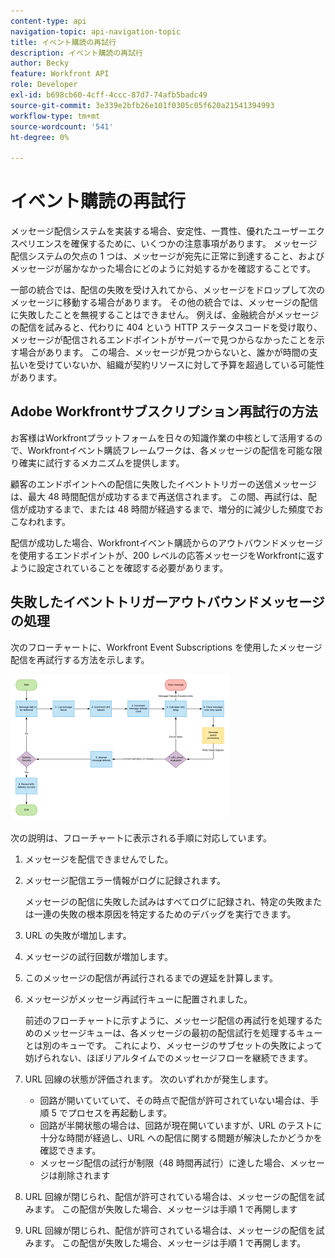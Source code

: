 ```yaml
---
content-type: api
navigation-topic: api-navigation-topic
title: イベント購読の再試行
description: イベント購読の再試行
author: Becky
feature: Workfront API
role: Developer
exl-id: b698cb60-4cff-4ccc-87d7-74afb5badc49
source-git-commit: 3e339e2bfb26e101f0305c05f620a21541394993
workflow-type: tm+mt
source-wordcount: '541'
ht-degree: 0%

---
```


# イベント購読の再試行

メッセージ配信システムを実装する場合、安定性、一貫性、優れたユーザーエクスペリエンスを確保するために、いくつかの注意事項があります。 メッセージ配信システムの欠点の 1 つは、メッセージが宛先に正常に到達すること、およびメッセージが届かなかった場合にどのように対処するかを確認することです。

一部の統合では、配信の失敗を受け入れてから、メッセージをドロップして次のメッセージに移動する場合があります。  その他の統合では、メッセージの配信に失敗したことを無視することはできません。 例えば、金融統合がメッセージの配信を試みると、代わりに 404 という HTTP ステータスコードを受け取り、メッセージが配信されるエンドポイントがサーバーで見つからなかったことを示す場合があります。 この場合、メッセージが見つからないと、誰かが時間の支払いを受けていないか、組織が契約リソースに対して予算を超過している可能性があります。

## Adobe Workfrontサブスクリプション再試行の方法

お客様はWorkfrontプラットフォームを日々の知識作業の中核として活用するので、Workfrontイベント購読フレームワークは、各メッセージの配信を可能な限り確実に試行するメカニズムを提供します。

顧客のエンドポイントへの配信に失敗したイベントトリガーの送信メッセージは、最大 48 時間配信が成功するまで再送信されます。 この間、再試行は、配信が成功するまで、または 48 時間が経過するまで、増分的に減少した頻度でおこなわれます。

配信が成功した場合、Workfrontイベント購読からのアウトバウンドメッセージを使用するエンドポイントが、200 レベルの応答メッセージをWorkfrontに返すように設定されていることを確認する必要があります。

## 失敗したイベントトリガーアウトバウンドメッセージの処理

次のフローチャートに、Workfront Event Subscriptions を使用したメッセージ配信を再試行する方法を示します。

![](assets/event-subscription-circuit-breaker-retries-350x234.png)

次の説明は、フローチャートに表示される手順に対応しています。

1. メッセージを配信できませんでした。
1. メッセージ配信エラー情報がログに記録されます。

   メッセージの配信に失敗した試みはすべてログに記録され、特定の失敗または一連の失敗の根本原因を特定するためのデバッグを実行できます。

1. URL の失敗が増加します。
1. メッセージの試行回数が増加します。
1. このメッセージの配信が再試行されるまでの遅延を計算します。
1. メッセージがメッセージ再試行キューに配置されました。

   前述のフローチャートに示すように、メッセージ配信の再試行を処理するためのメッセージキューは、各メッセージの最初の配信試行を処理するキューとは別のキューです。 これにより、メッセージのサブセットの失敗によって妨げられない、ほぼリアルタイムでのメッセージフローを継続できます。

1. URL 回線の状態が評価されます。 次のいずれかが発生します。

   * 回路が開いていていて、その時点で配信が許可されていない場合は、手順 5 でプロセスを再起動します。
   * 回路が半開状態の場合は、回路が現在開いていますが、URL のテストに十分な時間が経過し、URL への配信に関する問題が解決したかどうかを確認できます。
   * メッセージ配信の試行が制限（48 時間再試行）に達した場合、メッセージは削除されます

1. URL 回線が閉じられ、配信が許可されている場合は、メッセージの配信を試みます。 この配信が失敗した場合、メッセージは手順 1 で再開します

1. URL 回線が閉じられ、配信が許可されている場合は、メッセージの配信を試みます。 この配信が失敗した場合、メッセージは手順 1 で再開します。

   <!--
   <li value="10" data-mc-conditions="QuicksilverOrClassic.Draft mode">Workfront disables Event Subscriptions when both of the following criteria are met:
   <ul>
   <!--
   <li data-mc-conditions="QuicksilverOrClassic.Draft mode">The Event Subscription has failed 1000 delivery attempts consecutively</li>
   <li data-mc-conditions="QuicksilverOrClassic.Draft mode">48 hours have passed since the last successful delivery</li>
   </ul></li>
   -->
